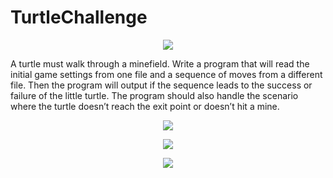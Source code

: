 # TurtleChallenge

<p align="center"><img src="https://i.gyazo.com/9e98972d7259c2d2d6ec544a57df6f27.png"></p>

A turtle must walk through a minefield. Write a program that will read the initial game settings
from one file and a sequence of moves from a different file.
Then the program will output if the sequence leads to the success or failure of the little turtle.
The program should also handle the scenario where the turtle doesn’t reach the exit point or
doesn’t hit a mine.


<p align="center"><img src="https://i.gyazo.com/e98764093c6edc2f75b1d384acfa9f79.png"></p>
<p align="center"><img src="https://i.gyazo.com/15507022a9a7105938c22ad740e8cb63.png"></p>
<p align="center"><img src="https://i.gyazo.com/d3ba321141b442ef600cff45950be4a6.png"></p>
